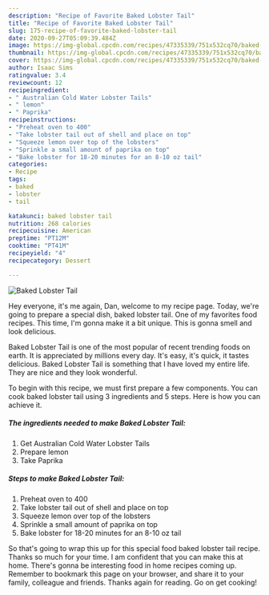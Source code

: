 ```yaml
---
description: "Recipe of Favorite Baked Lobster Tail"
title: "Recipe of Favorite Baked Lobster Tail"
slug: 175-recipe-of-favorite-baked-lobster-tail
date: 2020-09-27T05:09:39.484Z
image: https://img-global.cpcdn.com/recipes/47335339/751x532cq70/baked-lobster-tail-recipe-main-photo.jpg
thumbnail: https://img-global.cpcdn.com/recipes/47335339/751x532cq70/baked-lobster-tail-recipe-main-photo.jpg
cover: https://img-global.cpcdn.com/recipes/47335339/751x532cq70/baked-lobster-tail-recipe-main-photo.jpg
author: Isaac Sims
ratingvalue: 3.4
reviewcount: 12
recipeingredient:
- " Australian Cold Water Lobster Tails"
- " lemon"
- " Paprika"
recipeinstructions:
- "Preheat oven to 400"
- "Take lobster tail out of shell and place on top"
- "Squeeze lemon over top of the lobsters"
- "Sprinkle a small amount of paprika on top"
- "Bake lobster for 18-20 minutes for an 8-10 oz tail"
categories:
- Recipe
tags:
- baked
- lobster
- tail

katakunci: baked lobster tail 
nutrition: 268 calories
recipecuisine: American
preptime: "PT12M"
cooktime: "PT41M"
recipeyield: "4"
recipecategory: Dessert

---
```



![Baked Lobster Tail](https://img-global.cpcdn.com/recipes/47335339/751x532cq70/baked-lobster-tail-recipe-main-photo.jpg)

Hey everyone, it's me again, Dan, welcome to my recipe page. Today, we're going to prepare a special dish, baked lobster tail. One of my favorites food recipes. This time, I'm gonna make it a bit unique. This is gonna smell and look delicious.

Baked Lobster Tail is one of the most popular of recent trending foods on earth. It is appreciated by millions every day. It's easy, it's quick, it tastes delicious. Baked Lobster Tail is something that I have loved my entire life. They are nice and they look wonderful.




To begin with this recipe, we must first prepare a few components. You can cook baked lobster tail using 3 ingredients and 5 steps. Here is how you can achieve it.

<!--inarticleads1-->

##### The ingredients needed to make Baked Lobster Tail:

1. Get  Australian Cold Water Lobster Tails
1. Prepare  lemon
1. Take  Paprika




<!--inarticleads2-->

##### Steps to make Baked Lobster Tail:

1. Preheat oven to 400
1. Take lobster tail out of shell and place on top
1. Squeeze lemon over top of the lobsters
1. Sprinkle a small amount of paprika on top
1. Bake lobster for 18-20 minutes for an 8-10 oz tail




So that's going to wrap this up for this special food baked lobster tail recipe. Thanks so much for your time. I am confident that you can make this at home. There's gonna be interesting food in home recipes coming up. Remember to bookmark this page on your browser, and share it to your family, colleague and friends. Thanks again for reading. Go on get cooking!
